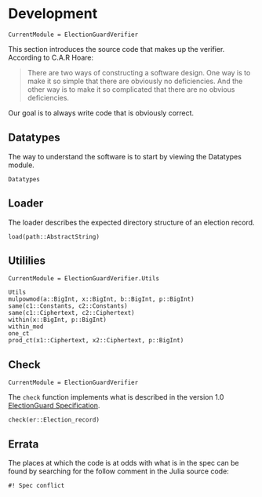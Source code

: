 # Development

```@meta
CurrentModule = ElectionGuardVerifier
```

This section introduces the source code that makes up the verifier.
According to C.A.R Hoare:

>  There are two ways of constructing a software design.
>  One way is to make it so simple that there are obviously
>  no deficiencies.  And the other way is to make it so
>  complicated that there are no obvious deficiencies.

Our goal is to always write code that is obviously correct.

## Datatypes

The way to understand the software is to start by viewing the
Datatypes module.

```@docs
Datatypes
```

## Loader

The loader describes the expected directory structure of an election
record.

```@docs
load(path::AbstractString)
```

## Utililies

```@meta
CurrentModule = ElectionGuardVerifier.Utils
```

```@docs
Utils
mulpowmod(a::BigInt, x::BigInt, b::BigInt, p::BigInt)
same(c1::Constants, c2::Constants)
same(c1::Ciphertext, c2::Ciphertext)
within(x::BigInt, p::BigInt)
within_mod
one_ct
prod_ct(x1::Ciphertext, x2::Ciphertext, p::BigInt)
```

## Check

```@meta
CurrentModule = ElectionGuardVerifier
```

The `check` function implements what is described in the version 1.0
[ElectionGuard Specification](https://www.electionguard.vote/spec/).

```@docs
check(er::Election_record)
```

## Errata

The places at which the code is at odds with what is in the spec can
be found by searching for the follow comment in the Julia source code:

```
#! Spec conflict
```
